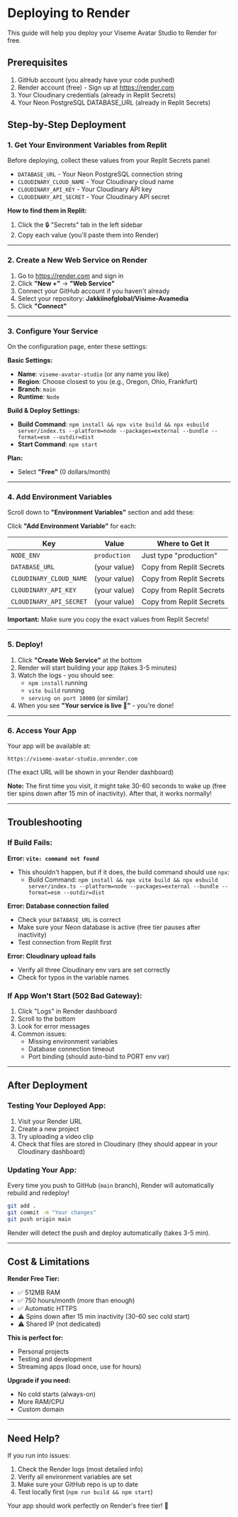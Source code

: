 # Deploying to Render

This guide will help you deploy your Viseme Avatar Studio to Render for free.

## Prerequisites

1. GitHub account (you already have your code pushed)
2. Render account (free) - Sign up at https://render.com
3. Your Cloudinary credentials (already in Replit Secrets)
4. Your Neon PostgreSQL DATABASE_URL (already in Replit Secrets)

## Step-by-Step Deployment

### 1. Get Your Environment Variables from Replit

Before deploying, collect these values from your Replit Secrets panel:

- `DATABASE_URL` - Your Neon PostgreSQL connection string
- `CLOUDINARY_CLOUD_NAME` - Your Cloudinary cloud name
- `CLOUDINARY_API_KEY` - Your Cloudinary API key
- `CLOUDINARY_API_SECRET` - Your Cloudinary API secret

**How to find them in Replit:**
1. Click the 🔒 "Secrets" tab in the left sidebar
2. Copy each value (you'll paste them into Render)

---

### 2. Create a New Web Service on Render

1. Go to https://render.com and sign in
2. Click **"New +"** → **"Web Service"**
3. Connect your GitHub account if you haven't already
4. Select your repository: **Jakkiinofglobal/Visime-Avamedia**
5. Click **"Connect"**

---

### 3. Configure Your Service

On the configuration page, enter these settings:

**Basic Settings:**
- **Name**: `viseme-avatar-studio` (or any name you like)
- **Region**: Choose closest to you (e.g., Oregon, Ohio, Frankfurt)
- **Branch**: `main`
- **Runtime**: `Node`

**Build & Deploy Settings:**
- **Build Command**: `npm install && npx vite build && npx esbuild server/index.ts --platform=node --packages=external --bundle --format=esm --outdir=dist`
- **Start Command**: `npm start`

**Plan:**
- Select **"Free"** (0 dollars/month)

---

### 4. Add Environment Variables

Scroll down to **"Environment Variables"** section and add these:

Click **"Add Environment Variable"** for each:

| Key | Value | Where to Get It |
|-----|-------|-----------------|
| `NODE_ENV` | `production` | Just type "production" |
| `DATABASE_URL` | (your value) | Copy from Replit Secrets |
| `CLOUDINARY_CLOUD_NAME` | (your value) | Copy from Replit Secrets |
| `CLOUDINARY_API_KEY` | (your value) | Copy from Replit Secrets |
| `CLOUDINARY_API_SECRET` | (your value) | Copy from Replit Secrets |

**Important:** Make sure you copy the exact values from Replit Secrets!

---

### 5. Deploy!

1. Click **"Create Web Service"** at the bottom
2. Render will start building your app (takes 3-5 minutes)
3. Watch the logs - you should see:
   - `npm install` running
   - `vite build` running
   - `serving on port 10000` (or similar)
4. When you see **"Your service is live 🎉"** - you're done!

---

### 6. Access Your App

Your app will be available at:
```
https://viseme-avatar-studio.onrender.com
```

(The exact URL will be shown in your Render dashboard)

**Note:** The first time you visit, it might take 30-60 seconds to wake up (free tier spins down after 15 min of inactivity). After that, it works normally!

---

## Troubleshooting

### If Build Fails:

**Error: `vite: command not found`**
- This shouldn't happen, but if it does, the build command should use `npx`:
  - Build Command: `npm install && npx vite build && npx esbuild server/index.ts --platform=node --packages=external --bundle --format=esm --outdir=dist`

**Error: Database connection failed**
- Check your `DATABASE_URL` is correct
- Make sure your Neon database is active (free tier pauses after inactivity)
- Test connection from Replit first

**Error: Cloudinary upload fails**
- Verify all three Cloudinary env vars are set correctly
- Check for typos in the variable names

### If App Won't Start (502 Bad Gateway):

1. Click "Logs" in Render dashboard
2. Scroll to the bottom
3. Look for error messages
4. Common issues:
   - Missing environment variables
   - Database connection timeout
   - Port binding (should auto-bind to PORT env var)

---

## After Deployment

### Testing Your Deployed App:

1. Visit your Render URL
2. Create a new project
3. Try uploading a video clip
4. Check that files are stored in Cloudinary (they should appear in your Cloudinary dashboard)

### Updating Your App:

Every time you push to GitHub (`main` branch), Render will automatically rebuild and redeploy!

```bash
git add .
git commit -m "Your changes"
git push origin main
```

Render will detect the push and deploy automatically (takes 3-5 min).

---

## Cost & Limitations

**Render Free Tier:**
- ✅ 512MB RAM
- ✅ 750 hours/month (more than enough)
- ✅ Automatic HTTPS
- ⚠️ Spins down after 15 min inactivity (30-60 sec cold start)
- ⚠️ Shared IP (not dedicated)

**This is perfect for:**
- Personal projects
- Testing and development
- Streaming apps (load once, use for hours)

**Upgrade if you need:**
- No cold starts (always-on)
- More RAM/CPU
- Custom domain

---

## Need Help?

If you run into issues:
1. Check the Render logs (most detailed info)
2. Verify all environment variables are set
3. Make sure your GitHub repo is up to date
4. Test locally first (`npm run build && npm start`)

Your app should work perfectly on Render's free tier! 🚀

